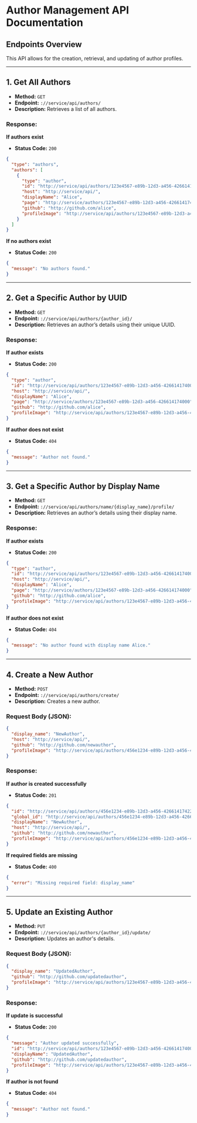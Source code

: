 # Author Management API Documentation

## Endpoints Overview

This API allows for the creation, retrieval, and updating of author profiles.

---

## 1. Get All Authors
- **Method:** `GET`
- **Endpoint:** `://service/api/authors/`
- **Description:** Retrieves a list of all authors.

### Response:
**If authors exist**
- **Status Code:** `200`
```json
{
  "type": "authors",
  "authors": [
    {
      "type": "author",
      "id": "http://service/api/authors/123e4567-e89b-12d3-a456-426614174000",
      "host": "http://service/api/",
      "displayName": "Alice",
      "page": "http://service/authors/123e4567-e89b-12d3-a456-426614174000",
      "github": "http://github.com/alice",
      "profileImage": "http://service/api/authors/123e4567-e89b-12d3-a456-426614174000/image"
    }
  ]
}
```
**If no authors exist**
- **Status Code:** `200`
```json
{
  "message": "No authors found."
}
```

---

## 2. Get a Specific Author by UUID
- **Method:** `GET`
- **Endpoint:** `://service/api/authors/{author_id}/`
- **Description:** Retrieves an author’s details using their unique UUID.

### Response:
**If author exists**
- **Status Code:** `200`
```json
{
  "type": "author",
  "id": "http://service/api/authors/123e4567-e89b-12d3-a456-426614174000",
  "host": "http://service/api/",
  "displayName": "Alice",
  "page": "http://service/authors/123e4567-e89b-12d3-a456-426614174000",
  "github": "http://github.com/alice",
  "profileImage": "http://service/api/authors/123e4567-e89b-12d3-a456-426614174000/image"
}
```
**If author does not exist**
- **Status Code:** `404`
```json
{
  "message": "Author not found."
}
```

---

## 3. Get a Specific Author by Display Name
- **Method:** `GET`
- **Endpoint:** `://service/api/authors/name/{display_name}/profile/`
- **Description:** Retrieves an author’s details using their display name.

### Response:
**If author exists**
- **Status Code:** `200`
```json
{
  "type": "author",
  "id": "http://service/api/authors/123e4567-e89b-12d3-a456-426614174000",
  "host": "http://service/api/",
  "displayName": "Alice",
  "page": "http://service/authors/123e4567-e89b-12d3-a456-426614174000",
  "github": "http://github.com/alice",
  "profileImage": "http://service/api/authors/123e4567-e89b-12d3-a456-426614174000/image"
}
```
**If author does not exist**
- **Status Code:** `404`
```json
{
  "message": "No author found with display name Alice."
}
```

---

## 4. Create a New Author
- **Method:** `POST`
- **Endpoint:** `://service/api/authors/create/`
- **Description:** Creates a new author.

### Request Body (JSON):
```json
{
  "display_name": "NewAuthor",
  "host": "http://service/api/",
  "github": "http://github.com/newauthor",
  "profileImage": "http://service/api/authors/456e1234-e89b-12d3-a456-426614174222/image"
}
```
### Response:
**If author is created successfully**
- **Status Code:** `201`
```json
{
  "id": "http://service/api/authors/456e1234-e89b-12d3-a456-426614174222",
  "global_id": "http://service/api/authors/456e1234-e89b-12d3-a456-426614174222",
  "displayName": "NewAuthor",
  "host": "http://service/api/",
  "github": "http://github.com/newauthor",
  "profileImage": "http://service/api/authors/456e1234-e89b-12d3-a456-426614174222/image"
}
```
**If required fields are missing**
- **Status Code:** `400`
```json
{
  "error": "Missing required field: display_name"
}
```

---

## 5. Update an Existing Author
- **Method:** `PUT`
- **Endpoint:** `://service/api/authors/{author_id}/update/`
- **Description:** Updates an author's details.

### Request Body (JSON):
```json
{
  "display_name": "UpdatedAuthor",
  "github": "http://github.com/updatedauthor",
  "profileImage": "http://service/api/authors/123e4567-e89b-12d3-a456-426614174000/image"
}
```
### Response:
**If update is successful**
- **Status Code:** `200`
```json
{
  "message": "Author updated successfully",
  "id": "http://service/api/authors/123e4567-e89b-12d3-a456-426614174000",
  "displayName": "UpdatedAuthor",
  "github": "http://github.com/updatedauthor",
  "profileImage": "http://service/api/authors/123e4567-e89b-12d3-a456-426614174000/image"
}
```
**If author is not found**
- **Status Code:** `404`
```json
{
  "message": "Author not found."
}
```

